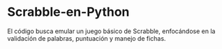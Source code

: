 # Scrabble-en-Python
El código busca emular un juego básico de Scrabble, enfocándose en la validación de palabras, puntuación y manejo de fichas.
